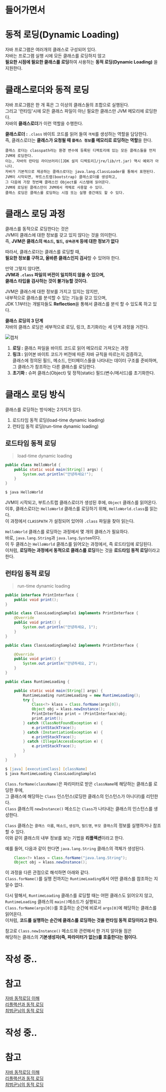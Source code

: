 # 들어가면서 

[]()
[]()
[]()
[]()
[]()

 
# 동적 로딩(Dynamic Loading)      
자바 프로그램은 여러개의 클래스로 구성되어 있다.             
자바는 프로그램 실행 시에 모든 클래스를 로딩하지 않고              
**필요한 시점에 필요한 클래스를 로딩**하여 사용하는 **동적 로딩(Dynamic Loading)** 을 지원한다.        
    
# 클래스로더와 동적 로딩             
자바 프로그램은 한 개 혹은 그 이상의 클래스들의 조합으로 실행된다.                    
그리고 '런타임'시에 모든 클래스 파일이 아닌 필요한 클래스만 JVM 메모리에 로딩한다.                          
자바의 **클래스로더**가 이런 역할을 수행한다.                   
                      
**클래스로더 :** `.class` 바이트 코드를 읽어 들여 `객체`를 생성하는 역할을 담당한다.                     
즉, 클래스로더는 **클래스가 요청될 때 `클래스 정보`를 메모리로 로딩하는 역할**을 한다.                   
 
``` 
클래스 로더는 classpath라는 환경 변수에 등록된 디렉토리에 있는 모든 클래스들을 먼저 JVM에 로딩한다. 
이는, 자바의 런타임 라이브러리([JDK 설치 디렉토리]/jre/lib/rt.jar) 역시 예외가 아니다.     
자바가 기본적으로 제공하는 클래스로더는 java.lang.ClassLoader를 통해서 표현된다. 
JVM이 시작되면, 부트스트랩(bootstrap) 클래스로더를 생성하고, 
그 다음에 가장 첫번째 클래스인 Object를 시스템에 읽어온다.
JVM에 로딩된 클래스만이 JVM에서 객체로 사용할 수 있다.     
클래스 로딩은 클래스를 로딩하는 시점 또는 실행 중간에도 할 수 있다.   
```

# 클래스 로딩 과정         
클래스를 동적으로 로딩한다는 것은              
JVM이 클래스에 대한 정보를 갖고 있지 않다는 것을 의미한다.                 
즉, **JVM은 클래스의 `메소드`, `필드`, `상속관계` 등에 대한 정보가 없다**                  
                               
따라서, 클래스로더는 클래스를 로딩할 때,                 
**필요한 정보를 구하고, 올바른 클래스인지 검사**할 수 있어야 한다.                         
           
만약 그렇지 않다면,      
**JVM과 `.class` 파일의 버전이 일치하지 않을 수 있으며,**        
**클래스 타입을 검사하는 것이 불가능할 것이다.**                       
                       
JVM은 클래스에 대한 정보를 가지고 있지는 않지만,          
내부적으로 클래스를 분석할 수 있는 기능을 갖고 있으며,                    
JDK 1.1부터는 개발자들도 **Reflection**을 통해서 클래스를 분석 할 수 있도록 하고 있다.              
       
**클래스 로딩의 3 단계**       
자바의 클래스 로딩은 세부적으로 로딩, 링크, 초기화라는 세 단계 과정을 거친다.       
  
![캡처](https://user-images.githubusercontent.com/50267433/104977097-13b67c80-5a42-11eb-8fe6-769e76dd8e62.PNG)   

    
1. **로딩 :** 클래스 파일을 바이트 코드로 읽어 메모리로 가져오는 과정      
2. **링크 :** 읽어본 바이트 코드가 버전에 따른 자바 규칙을 따르는지 검증하고,        
클래스에 정의된 필드, 메소드, 인터페이스들을 나타내는 데이터 구조를 준비하며,        
그 클래스가 참조하는 다른 클래스를 로딩한다.             
3. **초기화 :** 슈퍼 클래스(Object) 및 정적(static) 필드(변수/메서드)를 초기화한다.         
   
# 클래스 로딩 방식   
     
클래스를 로딩하는 방식에는 2가지가 있다.   
1. 로드타임 동적 로딩(load-time dynamic loading) 
2. 런타임 동적 로딩(run-time dynamic loading)

## 로드타임 동적 로딩
> load-time dynamic loading   
  

```java
public class HelloWorld {
    public static void main(String[] args) {
        System.out.println("안녕하세요!");
    }
}
```
```zsh
$ java HelloWorld
```

JVM이 시작되고, 부트스트랩 클래스로더가 생성된 후에, `Object` 클래스를 읽어온다.                  
이후, 클래스로더는 `HelloWorld` 클래스를 로딩하기 위해, `HelloWorld.class`를 읽는다.         
이 과정에서 `CLASSPATH` 가 설정되어 있어야 `.class` 파일을 찾아 읽는다.            
        
`HelloWorld` 클래스를 로딩하는 과정에서 몇 개의 클래스가 필요하다.      
바로, `java.lang.String`과 `java.lang.System`이다.       
이 두 클래스는 `HelloWorld` 클래스를 읽어오는 과정에서, 즉 로드타임에 로딩된다.      
이처럼, **로딩하는 과정에서 동적으로 클래스를 로딩**하는 것을 **로드타임 동적 로딩**이라고 한다.      
       
  
## 런타임 동적 로딩   
> run-time dynamic loading    
   
```java
public interface PrintInterface {
    public void print();
}

public class ClassLoadingSample1 implements PrintInterface {
    @Override
    public void print() {
        System.out.println("안녕하세요, 1");
    }
}

public class ClassLoadingSample2 implements PrintInterface {

    @Override
    public void print() {
        System.out.println("안녕하세요, 2");
    }
}

public class RuntimeLoading {

    public static void main(String[] args) {
        RuntimeLoading runtimeLoading = new RuntimeLoading();
        try {
            Class<?> klass = Class.forName(args[0]);
            Object obj = klass.newInstance();
            PrintInterface print = (PrintInterface)obj;
            print.print();
        } catch (ClassNotFoundException e) {
            e.printStackTrace();
        } catch (InstantiationException e) {
            e.printStackTrace();
        } catch (IllegalAccessException e) {
            e.printStackTrace();
        }
    }
}
```
```zsh    
$ [java] [executionClass] [className]         
$ java RuntimeLoading ClassLoadingSample1      
```     
`Class.forName(className)`은 파리미터로 받은 `className`에 해당하는 클래스를 로딩한 후에,   
그 클래스에 해당하는 `Class` 인스턴스(로딩한 클래스의 인스턴스가 아니다!)를 리턴한다.                 
`Class` 클래스의 `newInstance()` 메소드는 `Class`가 나타내는 클래스의 인스턴스를 생성한다.       
       
`Class` 클래스는 `클래스 이름`, `메소드`, `생성자`, `필드명`, `부모 클래스`의 정보를 실행하거나 참조할 수 있다.        
이와 같이 클래스의 내부 정보를 보는 기법을 **리플렉션**이라고 한다.      
    
예를 들어, 다음과 같이 한다면 `java.lang.String` 클래스의 객체가 생성된다.      

```java
    Class<?> klass = Class.forName("java.lang.String");
    Object obj = klass.newInstance();
```
    
이 과정을 다른 관점으로 해석하면 아래와 같다.                  
`Class.forName()`를 실행 전까지는 `RuntimeLoading`에서 어떤 클래스를 참조하는 지 알수 없다.             
            
다시 말해서, `RuntimeLoading` 클래스를 로딩할 때는 어떤 클래스도 읽어오지 않고,         
`RuntimeLoading` 클래스의 `main()`메소드가 실행되고                
`Class.forName(args[0])`를 호출하는 순간에 비로서 `args[0]`에 해당하는 클래스를 읽어온다.             
이처럼, **코드를 실행하는 순간에 클래스를 로딩하는 것을 런타임 동적 로딩이라고 한다.**             
        
참고로 `Class.newInstance()` 메소드와 관련해서 한 가지 알아둘 점은          
해당하는 클래스의 **기본생성자(즉, 파라미터가 없는)를 호출한다는 점이다.**        
   
   
   
   
# 작성 중..  
# 참고    
[자바 동적로딩 이해](https://futurists.tistory.com/43)          
[리플랙션과 동적 로딩](https://madplay.github.io/post/java-reflection)           
[최범균님의 동적 로딩](https://javacan.tistory.com/entry/1)      

# 작성 중..  
# 참고    
[자바 동적로딩 이해](https://futurists.tistory.com/43)          
[리플랙션과 동적 로딩](https://madplay.github.io/post/java-reflection)           
[최범균님의 동적 로딩](https://javacan.tistory.com/entry/1)      
